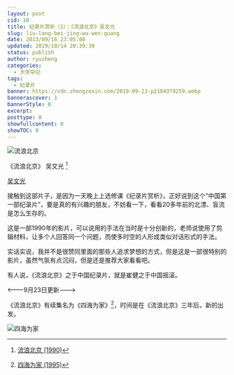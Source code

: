 ```yaml
---
layout: post
cid: 10
title: 纪录片赏析（1）：《流浪北京》吴文光
slug: liu-lang-bei-jing-wu-wen-guang
date: 2013/09/16 23:05:00
updated: 2019/10/14 20:39:39
status: publish
author: ryuzheng
categories: 
  - 大学杂记
tags: 
  - 纪录片
banner: https://cdn.zhengzexin.com/2019-09-13-p2184379259.webp
bannerascover: 1
bannerStyle: 0
excerpt: 
posttype: 0
showfullcontent: 0
showTOC: 0
---
```



![流浪北京](https://cdn.zhengzexin.com/2019-09-13-p2184379259.webp)

《流浪北京》 吴文光 [^1]

[吴文光](http://v.163.com/special/00853NT7/wwg.html)

接触到这部片子，是因为一天晚上上选修课《纪录片赏析》，正好说到这个“中国第一部纪录片”，要是真的有兴趣的朋友，不妨看一下，看看20多年前的北漂、盲流是怎么生存的。

这是一部1990年的影片，可以说用的手法在当时是十分创新的，老师说使用了剪辑材料，让多个人回答同一个问题，而使多时空的人形成类似对话形式的手法。

实话实说，我并不是很赞同里面的那些人追求梦想的方式，但是这是一部很特别的影片，虽然气氛有点沉闷，但是还是推荐大家看看吧。

有人说，《流浪北京》之于中国纪录片，就是崔健之于中国摇滚。

&lt;---9月23日更新---&gt;

《流浪北京》有续集名为《四海为家》[^2]，时间是在《流浪北京》三年后，新的出发。

![四海为家](https://cdn.zhengzexin.com/2019-09-13-p2388688579.webp)

[^1]: [流浪北京 (1990)](https://movie.douban.com/subject/1461188/)
[^2]: [四海为家 (1995)](http://movie.douban.com/subject/1962949/)